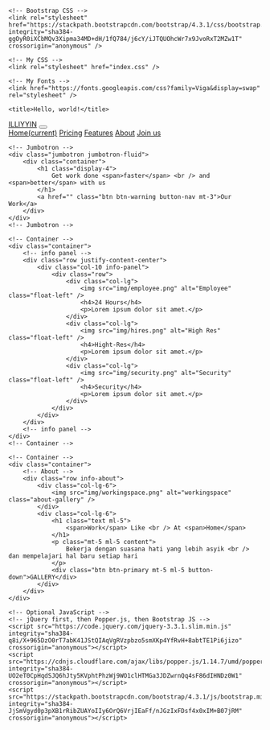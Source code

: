 <!DOCTYPE html>
<html lang="en">

<head>
    <!-- Required meta tags -->
    <meta charset="utf-8" />
    <meta name="viewport" content="width=device-width, initial-scale=1, shrink-to-fit=no" />

    <!-- Bootstrap CSS -->
    <link rel="stylesheet" href="https://stackpath.bootstrapcdn.com/bootstrap/4.3.1/css/bootstrap.min.css" integrity="sha384-ggOyR0iXCbMQv3Xipma34MD+dH/1fQ784/j6cY/iJTQUOhcWr7x9JvoRxT2MZw1T" crossorigin="anonymous" />

    <!-- My CSS -->
    <link rel="stylesheet" href="index.css" />

    <!-- My Fonts -->
    <link href="https://fonts.googleapis.com/css?family=Viga&display=swap" rel="stylesheet" />

    <title>Hello, world!</title>
</head>

<body>
    <!-- Navbar -->
    <nav class="navbar navbar-expand-lg navbar-light">
        <div class="container">
            <a class="navbar-brand" href="#">ILLIYYIN</a>
            <button class="navbar-toggler" type="button" data-toggle="collapse" data-target="#navbarNavAltMarkup" aria-controls="navbarNavAltMarkup" aria-expanded="false" aria-label="Toggle navigation">
					<span class="navbar-toggler-icon"></span>
				</button>
            <div class="collapse navbar-collapse" id="navbarNavAltMarkup">
                <div class="navbar-nav ml-auto">
                    <a class="nav-item nav-link active" href="#">Home<span class="sr-only">(current)</span></a
						>
						<a class="nav-item nav-link" href="#">Pricing</a>
                    <a class="nav-item nav-link" href="#">Features</a>
                    <a class="nav-item nav-link" href="#">About</a>
                    <a class="nav-item button-nav btn btn-warning" href="#">Join us</a>
                </div>
            </div>
        </div>
    </nav>
    <!-- Navbar -->

    <!-- Jumbotron -->
    <div class="jumbotron jumbotron-fluid">
        <div class="container">
            <h1 class="display-4">
                Get work done <span>faster</span> <br /> and <span>better</span> with us
            </h1>
            <a href="" class="btn btn-warning button-nav mt-3">Our Work</a>
        </div>
    </div>
    <!-- Jumbotron -->

    <!-- Container -->
    <div class="container">
        <!-- info panel -->
        <div class="row justify-content-center">
            <div class="col-10 info-panel">
                <div class="row">
                    <div class="col-lg">
                        <img src="img/employee.png" alt="Employee" class="float-left" />
                        <h4>24 Hours</h4>
                        <p>Lorem ipsum dolor sit amet.</p>
                    </div>
                    <div class="col-lg">
                        <img src="img/hires.png" alt="High Res" class="float-left" />
                        <h4>Hight-Res</h4>
                        <p>Lorem ipsum dolor sit amet.</p>
                    </div>
                    <div class="col-lg">
                        <img src="img/security.png" alt="Security" class="float-left" />
                        <h4>Security</h4>
                        <p>Lorem ipsum dolor sit amet.</p>
                    </div>
                </div>
            </div>
        </div>
        <!-- info panel -->
    </div>
    <!-- Container -->

    <!-- Container -->
    <div class="container">
        <!-- About -->
        <div class="row info-about">
            <div class="col-lg-6">
                <img src="img/workingspace.png" alt="workingspace" class="about-gallery" />
            </div>
            <div class="col-lg-6">
                <h1 class="text ml-5">
                    <span>Work</span> Like <br /> At <span>Home</span>
                </h1>
                <p class="mt-5 ml-5 content">
                    Bekerja dengan suasana hati yang lebih asyik <br /> dan mempelajari hal baru setiap hari
                </p>
                <div class="btn btn-primary mt-5 ml-5 button-down">GALLERY</div>
            </div>
        </div>
    </div>

    <!-- Optional JavaScript -->
    <!-- jQuery first, then Popper.js, then Bootstrap JS -->
    <script src="https://code.jquery.com/jquery-3.3.1.slim.min.js" integrity="sha384-q8i/X+965DzO0rT7abK41JStQIAqVgRVzpbzo5smXKp4YfRvH+8abtTE1Pi6jizo" crossorigin="anonymous"></script>
    <script src="https://cdnjs.cloudflare.com/ajax/libs/popper.js/1.14.7/umd/popper.min.js" integrity="sha384-UO2eT0CpHqdSJQ6hJty5KVphtPhzWj9WO1clHTMGa3JDZwrnQq4sF86dIHNDz0W1" crossorigin="anonymous"></script>
    <script src="https://stackpath.bootstrapcdn.com/bootstrap/4.3.1/js/bootstrap.min.js" integrity="sha384-JjSmVgyd0p3pXB1rRibZUAYoIIy6OrQ6VrjIEaFf/nJGzIxFDsf4x0xIM+B07jRM" crossorigin="anonymous"></script>
</body>

</html>
